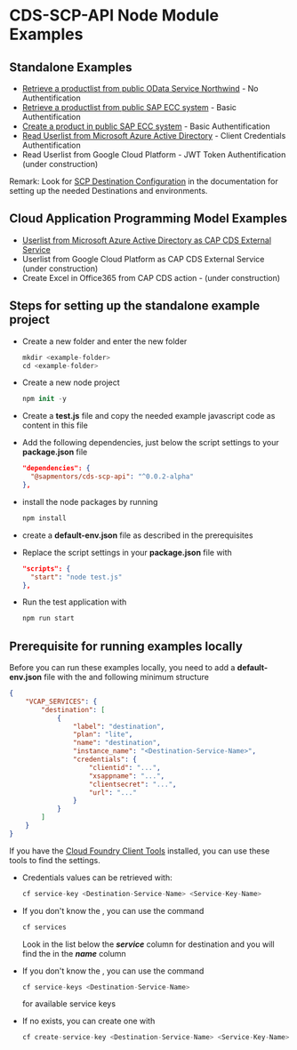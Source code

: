 # CDS-SCP-API Node Module Examples

## Standalone Examples

- [Retrieve a productlist from public OData Service Northwind](./InternetProxy/ReadPublicApiNorthwindWithNoAuthentication.js) - No Authentification
- [Retrieve a productlist from public SAP ECC system](./InternetProxy/ReadProductsOfErpWithBasicAuthentication.js) - Basic Authentification
- [Create a product in public SAP ECC system](./InternetProxy/CreateProductInErpWithBasicAuthentication.js)  - Basic Authentification
- [Read Userlist from Microsoft Azure Active Directory](./InternetProxy/ReadUserlistOfAzureActiveDirectoryWithClientCredentialsAuthentication.js) - Client Credentials  Authentification
- Read Userlist from Google Cloud Platform - JWT Token Authentification (under construction)

Remark: Look for [SCP Destination Configuration](../README.md) in the documentation for setting up the needed Destinations and environments.

## Cloud Application Programming Model Examples
- [Userlist from Microsoft Azure Active Directory as CAP CDS External Service](./CAP/CapMSGraphCdsService.md)
- Userlist from Google Cloud Platform as CAP CDS External Service (under construction)
- Create Excel in Office365 from CAP CDS action - (under construction)

## Steps for setting up the standalone example project

- Create a new folder and enter the new folder
  ```swift
  mkdir <example-folder>
  cd <example-folder>
  ```

- Create a new node project
  ```swift
  npm init -y
  ```

- Create a **test.js** file and copy the needed example javascript code as content in this file

- Add the following dependencies, just below the script settings to your **package.json** file 
  ```json
  "dependencies": {
    "@sapmentors/cds-scp-api": "^0.0.2-alpha"
  },
  ```

- install the node packages by running 
  ```swift
  npm install
  ```

- create a **default-env.json** file as described in the prerequisites 

- Replace the script settings in your **package.json** file with 
  ```json
  "scripts": {
    "start": "node test.js"
  },
  ```

- Run the test application with
  ```swift
  npm run start
  ```



## Prerequisite for running examples locally

Before you can run these examples locally, you need to add a **default-env.json** file with the and following minimum structure

```json
{ 
    "VCAP_SERVICES": {
        "destination": [
            {
                "label": "destination",
                "plan": "lite",
                "name": "destination",
                "instance_name": "<Destination-Service-Name>",
                "credentials": {
                    "clientid": "...",
                    "xsappname": "...",
                    "clientsecret": "...",
                    "url": "..."
                }
            }
        ]
    }
}
```
If you have the [Cloud Foundry Client Tools](https://developers.sap.com/tutorials/cp-cf-download-cli.html) installed, you can use these tools to find the settings.

- Credentials values can be retrieved with:
  ```swift
  cf service-key <Destination-Service-Name> <Service-Key-Name>
  ```

- If you don't know the  <Destination-Service-Name>, you can use the command
  ```swift
  cf services 
  ```
  Look in the list below the ***service*** column for destination and you will find the <Destination-Service-Name> in the ***name*** column

- If you don't know the <Service-Key-Name>, you can use the command
  ```swift
  cf service-keys <Destination-Service-Name>
  ```
  for available service keys

- If no <Service-Key-Name> exists, you can create one with
  ```swift
  cf create-service-key <Destination-Service-Name> <Service-Key-Name>
  ```

